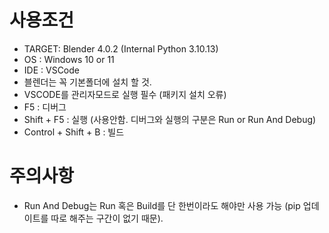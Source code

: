 # 사용조건
- TARGET: Blender 4.0.2 (Internal Python 3.10.13)
- OS : Windows 10 or 11
- IDE : VSCode
- 블렌더는 꼭 기본폴더에 설치 할 것.
- VSCODE를 관리자모드로 실행 필수 (패키지 설치 오류)
- F5 : 디버그
- Shift + F5 : 실행 (사용안함. 디버그와 실행의 구분은 Run or Run And Debug)
- Control + Shift + B : 빌드

# 주의사항
- Run And Debug는 Run 혹은 Build를 단 한번이라도 해야만 사용 가능 (pip 업데이트를 따로 해주는 구간이 없기 때문).